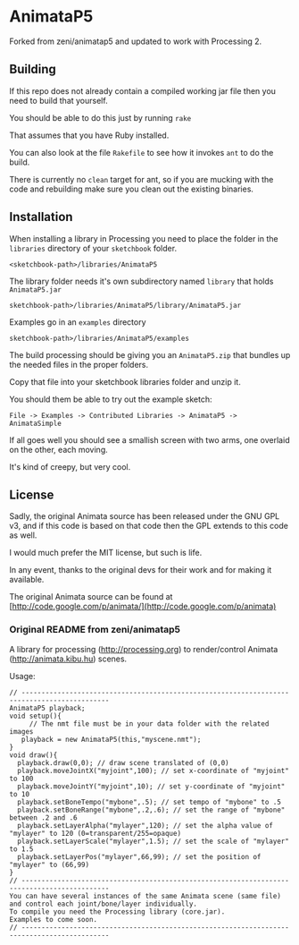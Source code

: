 # AnimataP5 #

Forked from zeni/animatap5 and updated to work with Processing 2.

## Building ##

If this repo does not already contain a compiled working jar file then you need to build that yourself.

You should be able to do this just by running `rake`

That assumes that you have Ruby installed.

You can also look at the file `Rakefile` to see how it invokes `ant` to do the build.

There is currently no `clean` target for ant, so if you are mucking with the code and rebuilding make sure you clean out the existing binaries.


## Installation ##

When installing a library in Processing you need to place the folder in the `libraries` directory of your `sketchbook` folder.

    <sketchbook-path>/libraries/AnimataP5

The library folder needs it's own subdirectory named `library` that holds `AnimataP5.jar`

    sketchbook-path>/libraries/AnimataP5/library/AnimataP5.jar

Examples go in an `examples` directory

    sketchbook-path>/libraries/AnimataP5/examples

The build processing should be giving you an `AnimataP5.zip` that bundles up the needed files in the proper folders.  

Copy that file into your sketchbook libraries folder and unzip it.

You should them be able to try out the example sketch: 

   `File -> Examples -> Contributed Libraries -> AnimataP5 -> AnimataSimple`

If all goes well you should see a smallish screen with two arms, one overlaid on the other, each moving.  

It's kind of creepy, but very cool.

## License ##

Sadly, the original Animata source has been released under the GNU GPL v3, and if this code is based on that code then the GPL extends to this code as well.  

I would much prefer the MIT license, but such is life.  

In any event, thanks to the original devs for their work and for making it available.

The original Animata source can be found at [http://code.google.com/p/animata/](http://code.google.com/p/animata)

### Original README from zeni/animatap5 ###

A library for processing (http://processing.org) to render/control Animata (http://animata.kibu.hu) scenes.

Usage:

    // --------------------------------------------------------------------------------------------
    AnimataP5 playback;
    void setup(){
         // The nmt file must be in your data folder with the related images
       playback = new AnimataP5(this,"myscene.nmt");
    }
    void draw(){
      playback.draw(0,0); // draw scene translated of (0,0)
      playback.moveJointX("myjoint",100); // set x-coordinate of "myjoint" to 100
      playback.moveJointY("myjoint",10); // set y-coordinate of "myjoint" to 10
      playback.setBoneTempo("mybone",.5); // set tempo of "mybone" to .5
      playback.setBoneRange("mybone",.2,.6); // set the range of "mybone" between .2 and .6
      playback.setLayerAlpha("mylayer",120); // set the alpha value of "mylayer" to 120 (0=transparent/255=opaque)
      playback.setLayerScale("mylayer",1.5); // set the scale of "mylayer" to 1.5
      playback.setLayerPos("mylayer",66,99); // set the position of "mylayer" to (66,99)
    }
    // --------------------------------------------------------------------------------------------
    You can have several instances of the same Animata scene (same file) and control each joint/bone/layer individually.
    To compile you need the Processing library (core.jar).
    Examples to come soon.
    // --------------------------------------------------------------------------------------------

